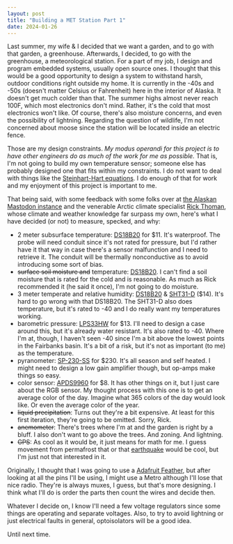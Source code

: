 ```yaml
---
layout: post
title: "Building a MET Station Part 1"
date: 2024-01-26
---
```


Last summer, my wife & I decided that we want a garden, and to go with that garden, a greenhouse. Afterwards, I decided, to go with the greenhouse, a meteorological station. For a part of my job, I design and program embedded systems, usually open source ones. I thought that this would be a good opportunity to design a system to withstand harsh, outdoor conditions right outside my home. It is currently in the -40s and -50s (doesn't matter Celsius or Fahrenheit) here in the interior of Alaska. It doesn't get much colder than that. The summer highs almost never reach 100F, which most electronics don't mind. Rather, it's the cold that most electronics won't like. Of course, there's also moisture concerns, and even the possibility of lightning. Regarding the question of wildlife, I'm not concerned about moose since the station will be located inside an electric fence.

Those are my design constraints. *My modus operandi for this project is to have other engineers do as much of the work for me as possible.* That is, I'm not going to build my own temperature sensor; someone else has probably designed one that fits within my constraints. I do not want to deal with things like the [Steinhart-Hart equations](https://en.wikipedia.org/wiki/Steinhart%E2%80%93Hart_equation). I do enough of that for work and my enjoyment of this project is important to me.

That being said, with some feedback with some folks over at [the Alaskan Mastodon instance](https://alaskan.social/about) and the venerable Arctic climate specialist [Rick Thoman](https://substack.com/@alaskaclimate), whose climate and weather knowledge far surpass my own, here's what I have decided (or not) to measure, specked, and why:

- 2 meter subsurface temperature: [DS18B20](https://www.sparkfun.com/products/11050) for $11. It's waterproof. The probe will need conduit since it's not rated for pressure, but I'd rather have it that way in case there's a sensor malfunction and I need to retrieve it. The conduit will be thermally nonconductive as to avoid introducing some sort of bias.
- ~~surface soil moisture and~~ temperature: [DS18B20](https://www.sparkfun.com/products/11050). I can't find a soil moisture that is rated for the cold and is reasonable. As much as Rick recommended it (he said it once), I'm not going to do moisture.
- 3 meter temperate and relative humidity: [DS18B20](https://www.sparkfun.com/products/11050) & [SHT31-D](https://www.adafruit.com/product/2857) ($14). It's hard to go wrong with that DS18B20. The SHT31-D also does temperature, but it's rated to -40 and I do really want my temperatures working.
- barometric pressure: [LPS33HW](https://www.adafruit.com/product/4414) for $13. I'll need to design a case around this, but it's already water resistant. It's also rated to -40. Where I'm at, though, I haven't seen -40 since I'm a bit above the lowest points in the Fairbanks basin. It's a bit of a risk, but it's not as important (to me) as the temperature.
- pyranometer: [SP-230-SS](https://www.apogeeinstruments.com/sp-230-ss-all-season-heated-pyranometer/) for $230. It's all season and self heated. I might need to design a low gain amplifier though, but op-amps make things so easy.
- color sensor: [APDS9960](https://www.adafruit.com/product/3595) for $8. It has other things on it, but I just care about the RGB sensor. My thought process with this one is to get an average color of the day. Imagine what 365 colors of the day would look like. Or even the average color of the year.
- ~~liquid precipitation~~: Turns out they're a bit expensive. At least for this first iteration, they're going to be omitted. Sorry, Rick.
- ~~anemometer~~: There's trees where I'm at and the garden is right by a bluff. I also don't want to go above the trees. And zoning. And lightning.
- ~~GPS~~: As cool as it would be, it just means for math for me. I guess movement from permafrost that or that [earthquake](https://earthquake.alaska.edu/magnitude-53-earthquake-near-salcha-rattles-interior-alaska) would be cool, but I'm just not that interested in it.

Originally, I thought that I was going to use a [Adafruit Feather](https://www.adafruit.com/product/3178), but after looking at all the pins I'll be using, I might use a Metro although I'll lose that nice radio. They're is always muxes, I guess, but that's more designing. I think what I'll do is order the parts then count the wires and decide then.

Whatever I decide on, I know I'll need a few voltage regulators since some things are operating and separate voltages. Also, to try to avoid lightning or just electrical faults in general, optoisolators will be a good idea.

Until next time.